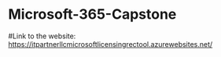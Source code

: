 # Microsoft-365-Capstone

#Link to the website: https://itpartnerllcmicrosoftlicensingrectool.azurewebsites.net/

